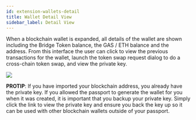 ```yaml
---
id: extension-wallets-detail
title: Wallet Detail View
sidebar_label: Detail View
---
```


When a blockchain wallet is expanded, all details of the wallet are shown including the Bridge Token balance, the GAS / ETH balance and the address.  From this interface the user can click to view the previous transactions for the wallet, launch the token swap request dialog to do a cross-chain token swap, and view the private key.

<img class='centered' src='/doc/img/extension/passport-wallets-details.jpg'></img>

**PROTIP**: If you have imported your blockchain address, you already have the private key.  If you allowed the passport to generate the wallet for you when it was created, it is important that you backup your private key.  Simply click the link to view the private key and ensure you back the key up so it can be used with other blockchain wallets outside of your passport.